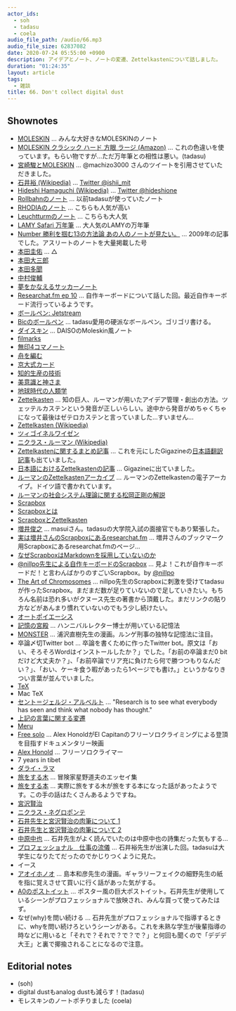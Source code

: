 ```yaml
---
actor_ids:
  - soh
  - tadasu
  - coela
audio_file_path: /audio/66.mp3
audio_file_size: 62837082
date: 2020-07-24 05:55:00 +0900
description: アイデアとノート、ノートの変遷、Zettelkastenについて話しました。
duration: "01:24:35"
layout: article
tags:
  - 雑談
title: 66. Don't collect digital dust
---
```


## Shownotes

- [MOLESKIN](https://us.moleskine.com/en/) ... みんな大好きなMOLESKINのノート
- [MOLESKIN クラシック ハード 方眼 ラージ (Amazon)](https://www.amazon.co.jp/dp/B00NS9YDNK/?tag=researchatf04-22) ... これの色違いを使っています。もらい物ですが...ただ万年筆との相性は悪い。(tadasu)
- [宮崎駿とMOLESKIN](https://twitter.com/machizo3000/status/797820597552021504) ... @machizo3000 さんのツイートを引用させていただきました。
- [石井裕 (Wikipedia)](https://ja.wikipedia.org/wiki/%E7%9F%B3%E4%BA%95%E8%A3%95_(%E3%82%B3%E3%83%B3%E3%83%94%E3%83%A5%E3%83%BC%E3%82%BF%E3%83%BC%E7%A0%94%E7%A9%B6%E8%80%85)) ... [Twitter @ishii_mit](https://twitter.com/ishii_mit)
- [Hideshi Hamaguchi (Wikipedia)](https://en.wikipedia.org/wiki/Hideshi_Hamaguchi) ... [Twitter @hideshione](https://twitter.com/hideshione)
- [Rollbahnのノート](https://www.amazon.co.jp/dp/B007B8N2YA/?tag=researchatf04-22) ... 以前tadasuが使っていたノート
- [RHODIAのノート](https://www.amazon.co.jp/dp/B00JO1IFLW/?tag=researchatf04-22) ... こちらも人気が高い
- [Leuchtturmのノート](https://www.amazon.co.jp/dp/B002TSIMW4/?tag=researchatf04-22) ... こちらも大人気
- [LAMY Safari  万年筆](https://www.amazon.co.jp/dp/B000UTO0XE/?tag=researchatf04-22) ... 大人気のLAMYの万年筆
- [Number 勝利を掴む13の方法論 あの人のノートが見たい。](https://number.bunshun.jp/articles/-/247) ... 2009年の記事でした。アスリートのノートを大量掲載した号
- [本田圭佑](https://ja.wikipedia.org/wiki/%E6%9C%AC%E7%94%B0%E5%9C%AD%E4%BD%91) ... △
- [本田大三郎](https://ja.wikipedia.org/wiki/%E6%9C%AC%E7%94%B0%E5%A4%A7%E4%B8%89%E9%83%8E)
- [本田多聞](https://ja.wikipedia.org/wiki/%E6%9C%AC%E7%94%B0%E5%A4%9A%E8%81%9E)
- [中村俊輔](https://ja.wikipedia.org/wiki/%E4%B8%AD%E6%9D%91%E4%BF%8A%E8%BC%94)
- [夢をかなえるサッカーノート](https://www.amazon.co.jp/dp/4163717404/?tag=researchatf04-22)
- [Researchat.fm ep 10](https://researchat.fm/episode/10) ... 自作キーボードについて話した回。最近自作キーボード流行っているようです。
- [ボールペン: Jetstream](https://www.amazon.co.jp/dp/B001C09BS4/?tag=researchatf04-22)
- [Bicのボールペン](https://www.amazon.co.jp/dp/B004NNKJQA/?tag=researchatf04-22) ... tadasu愛用の硬派なボールペン。ゴリゴリ書ける。
- [ダイスキン](https://kurashi-no.jp/I0027512) ... DAISOのMoleskin風ノート
- [filmarks](https://filmarks.com/)
- [無印4コマノート](https://www.muji.com/jp/ja/store/cmdty/detail/4550182109900)
- [舟を編む](https://www.amazon.co.jp/dp/B00GCHGF72/?tag=researchatf04-22)
- [京大式カード](https://www.amazon.co.jp/dp/B003FGLVPO/?tag=researchatf04-22)
- [知的生産の技術](https://www.amazon.co.jp/dp/B014R3S71E/?tag=researchatf04-22)
- [美意識と神さま](https://www.amazon.co.jp/dp/4122011914/?tag=researchatf04-22)
- [地球時代の人類学](https://www.amazon.co.jp/dp/B000J7HWQY/?tag=researchatf04-22)
- [Zettelkasten](https://zettelkasten.de/) ... 知の巨人、ルーマンが用いたアイデア管理・創出の方法。ツェッテルカステンという発音が正しいらしい。途中から発音がめちゃくちゃになって最後はゼテロカステンと言っていました...すいません...
- [Zettelkasten (Wikipedia)](https://en.wikipedia.org/wiki/Zettelkasten)
- [ツィゴイネルワイゼン](https://www.amazon.co.jp/dp/B00W20F5OM/?tag=researchatf04-22)
- [ニクラス・ルーマン (Wikipedia)](https://ja.wikipedia.org/wiki/%E3%83%8B%E3%82%AF%E3%83%A9%E3%82%B9%E3%83%BB%E3%83%AB%E3%83%BC%E3%83%9E%E3%83%B3) 
- [Zettelkastenに関するまとめ記事](https://writingcooperative.com/zettelkasten-how-one-german-scholar-was-so-freakishly-productive-997e4e0ca125) ... これを元にしたGigazineの[日本語翻訳記事](https://gigazine.net/news/20200604-zettelkasten-note/)も出ていました。
- [日本語におけるZettelkastenの記事](https://gigazine.net/news/20200604-zettelkasten-note/) ... Gigazineに出ていました。
- [ルーマンのZettelkastenアーカイブ](https://niklas-luhmann-archiv.de/bestand/zettelkasten/inhaltsuebersicht) ... ルーマンのZettelkastenの電子アーカイブ。ドイツ語で書かれています。
- [ルーマンの社会システム理論に関する松岡正剛の解説](https://1000ya.isis.ne.jp/1349.html)
- [Scrapbox](https://scrapbox.io)
- [Scrapboxとは](https://gihyo.jp/dev/serial/01/masui-columbus/0016)
- [ScrapboxとZettelkasten](https://forum.zettelkasten.de/discussion/895/using-scrapbox-as-a-zettel-notes-archive)
- [増井俊之](https://scrapbox.io/masui/) ... masuiさん。tadasuの大学院入試の面接官でもあり緊張した。
- [実は増井さんのScrapboxにあるresearchat.fm](https://scrapbox.io/masui-bookmarks/Researchat.fm) ... 増井さんのブックマーク用Scrapboxにあるresearchat.fmのページ...
- [なぜScrapboxはMarkdownを採用していないのか](https://scrapbox.io/masui/%E3%81%AA%E3%81%9CScrapbox%E3%81%AFMarkdown%E3%82%92%E6%8E%A1%E7%94%A8%E3%81%97%E3%81%A6%E3%81%84%E3%81%AA%E3%81%84%E3%81%AE%E3%81%8B)
- [@nillpo先生による自作キーボードのScrapbox](https://scrapbox.io/MECHKEYS/) ... 見よ！これが自作キーボードだ！と言わんばかりのすごいScrapbox。by [@nillpo](https://twitter.com/nillpo)
- [The Art of Chromosomes](https://scrapbox.io/chromosome/) ... nillpo先生のScrapboxに刺激を受けてtadasuが作ったScrapbox。まだまだ数が足りていないので足していきたい。もちろん名前は恐れ多いがクヌース先生の著書から頂戴した。まだリンクの貼り方などがあんまり慣れていないのでもう少し続けたい。
- [オートポイエーシス](https://ja.wikipedia.org/wiki/%E3%82%AA%E3%83%BC%E3%83%88%E3%83%9D%E3%82%A4%E3%82%A8%E3%83%BC%E3%82%B7%E3%82%B9)
- [記憶の宮殿](https://lifehacking.jp/2008/09/creating-a-memory-palace/) ... ハンニバルレクター博士が用いている記憶法
- [MONSTER](https://www.amazon.co.jp/dp/4091809049/?tag=researchatf04-22) ... 浦沢直樹先生の漫画。ルンゲ刑事の独特な記憶法に注目。
- 卒論〆切Twitter bot ... 卒論を書くために作ったTwitter bot。原文は「おい、そろそろWordはインストールしたか？」でした。「お前の卒論まだ0 bitだけど大丈夫か？」、「お前卒論でリア充に負けたら何で勝つつもりなんだい？」、「おい、ケーキ食う暇があったら1ページでも書け。」というかなりきつい言葉が並んでいました。
- [TeX](https://en.wikipedia.org/wiki/TeX)
- Mac TeX
- [セント＝ジェルジ・アルベルト](https://ja.wikipedia.org/wiki/%E3%82%BB%E3%83%B3%E3%83%88%EF%BC%9D%E3%82%B8%E3%82%A7%E3%83%AB%E3%82%B8%E3%83%BB%E3%82%A2%E3%83%AB%E3%83%99%E3%83%AB%E3%83%88) ... "Research is to see what everybody has seen and think what nobody has thought."
- [上記の言葉に関する変遷](https://www.quora.com/Who-made-this-quote-Discovery-consists-of-seeing-what-everybody-has-seen-and-thinking-what-nobody-has-thought
)
- [Meru](https://www.amazon.co.jp/dp/B073G9J46L/?tag=researchatf04-22)
- [Free solo](https://www.amazon.co.jp/dp/B081S5T3QR/?tag=researchatf04-22) ... Alex HonoldがEl Capitanのフリーソロクライミングによる登頂を目指すドキュメンタリー映画
- [Alex Honold](https://en.wikipedia.org/wiki/Alex_Honnold) ... フリーソロクライマー
- 7 years in tibet
- [ダライ・ラマ](https://ja.wikipedia.org/wiki/%E3%83%80%E3%83%A9%E3%82%A4%E3%83%BB%E3%83%A9%E3%83%9E)
- [旅をする木](https://www.amazon.co.jp/dp/4167515024/?tag=researchatf04-22) ... 冒険家星野道夫のエッセイ集
- [旅をする本](https://www.kyoyodo.com/article/%E8%AA%AD%E6%9B%B8%E6%84%9F%E6%83%B3%E6%96%87%E3%81%AB%E3%82%82%E3%81%8A%E3%81%99%E3%81%99%E3%82%81%E3%80%8E%E6%97%85%E3%82%92%E3%81%99%E3%82%8B%E6%9C%A8%E3%80%8F%E3%81%9D%E3%81%97%E3%81%A6%E3%80%8E/) ... 実際に旅をする木が旅をする本になった話があったようです。この手の話はたくさんあるようですね。
- [宮沢賢治](https://ja.wikipedia.org/wiki/%E5%AE%AE%E6%B2%A2%E8%B3%A2%E6%B2%BB)
- [ニクラス・ネグロポンテ](https://ja.wikipedia.org/wiki/%E3%83%8B%E3%82%B3%E3%83%A9%E3%82%B9%E3%83%BB%E3%83%8D%E3%82%B0%E3%83%AD%E3%83%9D%E3%83%B3%E3%83%86)
- [石井先生と宮沢賢治の肉筆について 1](https://next.rikunabi.com/tech/docs/ct_s03600.jsp?p=000789)
- [石井先生と宮沢賢治の肉筆について 2](https://ascii.jp/elem/000/000/051/51983/)
- [中原中也](https://ja.wikipedia.org/wiki/%E4%B8%AD%E5%8E%9F%E4%B8%AD%E4%B9%9F) ... 石井先生がよく読んでいたのは中原中也の詩集だった気もする...
- [プロフェッショナル　仕事の流儀](https://www.nhk.or.jp/professional/2007/0208/index.html) ... 石井裕先生が出演した回。tadasuは大学生になりたてだったのでかじりつくように見た。
- イース
- [アオイホノオ](https://www.amazon.co.jp/dp/B089GNY494/?tag=researchatf04-22) ... 島本和彦先生の漫画。ギャラリーフェイクの細野先生の紙を指に覚えさせて買いに行く話があった気がする。
- [A0のポストイット](https://www.amazon.co.jp/dp/B00006IA99/tag=researchatf04-22) ... ポスター風の巨大ポストイット。石井先生が使用しているシーンがプロフェッショナルで放映され、みんな買って使ってみたはず。
- なぜ(why)を問い続ける ... 石井先生がプロフェッショナルで指導するときに、whyを問い続けろというシーンがある。これを未熟な学生が後輩指導の時などに用いると「それで？それで？で？で？」と何回も聞くので「デデデ大王」と裏で揶揄されることになるので注意。

## Editorial notes
- (soh)
- digital dustもanalog dustも減らす！(tadasu)
- モレスキンのノートポチりました (coela)
